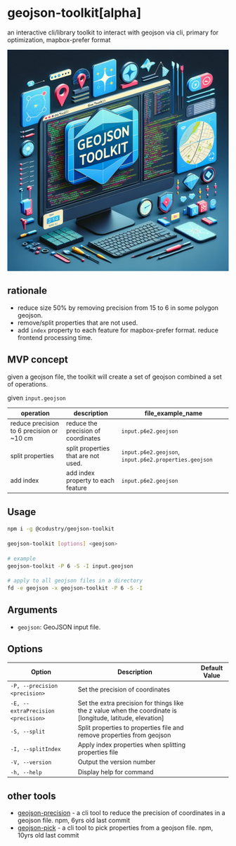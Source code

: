 # geojson-toolkit[alpha]

an interactive cli/library toolkit to interact with geojson via cli, primary for optimization, mapbox-prefer format

![cover](assets/cover.webp)

## rationale

- reduce size 50% by removing precision from 15 to 6 in some polygon geojson.
- remove/split properties that are not used.
- add `index` property to each feature for mapbox-prefer format. reduce frontend processing time.

## MVP concept

given a geojson file, the toolkit will create a set of geojson combined a set of operations.

given `input.geojson`

| operation                                 | description                         | file_example_name                                     |
| ----------------------------------------- | ----------------------------------- | ----------------------------------------------------- |
| reduce precision to 6 precision or ~10 cm | reduce the precision of coordinates | `input.p6e2.geojson`                                  |
| split properties                          | split properties that are not used. | `input.p6e2.geojson`, `input.p6e2.properties.geojson` |
| add index                                 | add index property to each feature  | `input.p6e2.geojson`                                  |

## Usage

```sh
npm i -g @codustry/geojson-toolkit

geojson-toolkit [options] <geojson>

# example
geojson-toolkit -P 6 -S -I input.geojson

# apply to all geojson files in a directory
fd -e geojson -x geojson-toolkit -P 6 -S -I 
```

## Arguments

- `geojson`: GeoJSON input file.

## Options

| Option                      | Description                                                                 | Default Value |
| --------------------------- | --------------------------------------------------------------------------- | ------------- |
| `-P, --precision <precision>` | Set the precision of coordinates                                           |               |
| `-E, --extraPrecision <precision>` | Set the extra precision for things like the z value when the coordinate is [longitude, latitude, elevation] |               |
| `-S, --split`               | Split properties to properties file and remove properties from geojson       |               |
| `-I, --splitIndex`          | Apply index properties when splitting properties file                       |               |
| `-V, --version`             | Output the version number                                                   |               |
| `-h, --help`                | Display help for command                                                    |               |


## other tools

- [geojson-precision](https://github.com/jczaplew/geojson-precision) - a cli tool to reduce the precision of coordinates in a geojson file. npm, 6yrs old last commit
- [geojson-pick](https://github.com/node-geojson/geojson-pick) - a cli tool to pick properties from a geojson file. npm, 10yrs old last commit
